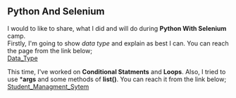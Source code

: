 ## Python And Selenium
I would to like to share, what I did and will do during **Python With Selenium** camp. 
</br> Firstly, I'm going to show *data type* and explain as best I can. You can reach the page from the link below;
</br>
[Data_Type](https://github.com/alperengokbak/PythonWithSelenium/blob/main/data_type.py)
<br/>

This time, I've worked on **Conditional Statments** and **Loops**. Also, I tried to use ***args** and some methods of **list()**. You can reach it from the link below;
[Student_Managment_Sytem](https://github.com/alperengokbak/PythonWithSelenium/blob/main/student_managment_system.py)
